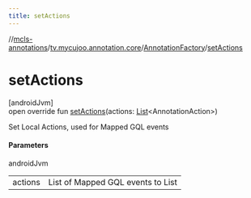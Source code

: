 ```yaml
---
title: setActions
---
```

//[mcls-annotations](../../../index.html)/[tv.mycujoo.annotation.core](../index.html)/[AnnotationFactory](index.html)/[setActions](set-actions.html)



# setActions



[androidJvm]\
open override fun [setActions](set-actions.html)(actions: [List](https://kotlinlang.org/api/latest/jvm/stdlib/kotlin.collections/-list/index.html)&lt;AnnotationAction&gt;)



Set Local Actions, used for Mapped GQL events



#### Parameters


androidJvm

| | |
|---|---|
| actions | List of Mapped GQL events to List<Action> |




